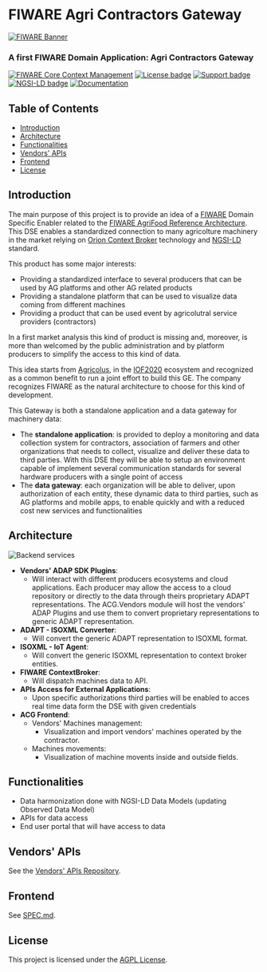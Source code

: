 # FIWARE Agri Contractors Gateway

[![FIWARE Banner](https://fiware.github.io/tutorials.Context-Providers/img/fiware.png)](https://www.fiware.org/developers)

### A first FIWARE Domain Application: Agri Contractors Gateway

[![FIWARE Core Context Management](https://nexus.lab.fiware.org/repository/raw/public/badges/chapters/core.svg)](https://github.com/FIWARE/catalogue/blob/master/core/README.md)
[![License badge](https://img.shields.io/github/license/FIWARE/context.Orion-LD.svg)](https://opensource.org/licenses/AGPL-3.0)
[![Support badge](https://nexus.lab.fiware.org/repository/raw/public/badges/stackoverflow/fiware.svg)](https://stackoverflow.com/questions/tagged/fiware)
[![NGSI-LD badge](https://img.shields.io/badge/NGSI-LD-red.svg)](https://www.etsi.org/deliver/etsi_gs/CIM/001_099/009/01.02.01_60/gs_CIM009v010201p.pdf)
[![Documentation](https://img.shields.io/readthedocs/fiware-tutorials.svg)](https://fiware-tutorials.rtfd.io)

## Table of Contents

* [Introduction](#introduction)
* [Architecture](#architecture)
* [Functionalities](#functionalities)
* [Vendors' APIs](#apis)
* [Frontend](#frontend)
* [License](#license)

## Introduction

The main purpose of this project is to provide an idea of a [FIWARE](https://www.fiware.org) Domain Specific Enabler related to the [FIWARE AgriFood Reference Architecture](https://www.fiware.org/community/smart-agrifood). This DSE enables a standardized connection to many agricolture machinery in the market relying on [Orion Context Broker](https://fiware-orion.readthedocs.io/en/master) technology and [NGSI-LD](https://fiware-datamodels.readthedocs.io/en/latest/ngsi-ld_faq) standard. 

This product has some major interests: 

* Providing a standardized interface to several producers that can be used by AG platforms and other AG related products
* Providing a standalone platform that can be used to visualize data coming from different machines
* Providing a product that can be used event by agricolutral service providers (contractors)

In a first market analysis this kind of product is missing and, moreover, is more than welcomed by the public administration and by platform producers to simplify the access to this kind of data. 

This idea starts from [Agricolus](https://www.agricolus.com/en), in the [IOF2020](https://www.iof2020.eu) ecosystem and recognized as a common benefit to run a joint effort to build this GE. The company recognizes FIWARE as the natural architecture to choose for this kind of development. 

This Gateway is both a standalone application and a data gateway for machinery data: 

* The **standalone application**: is provided to deploy a monitoring and data collection system for contractors, association of farmers and other organizations that needs to collect, visualize and deliver these data to third parties. With this DSE they will be able to setup an environment capable of implement several communication standards for several hardware producers with a single point of access
* The **data gateway**: each organization will be able to deliver, upon authorization of each entity, these dynamic data to third parties, such as AG platforms and mobile apps, to enable quickly and with a reduced cost new services and functionalities

## Architecture
![Backend services](https://user-images.githubusercontent.com/7735943/111140021-23ee6200-8582-11eb-9ca8-f0abb17aea2c.jpg)

* **Vendors' ADAP SDK Plugins**: 
   * Will interact with different producers ecosystems and cloud applications. Each producer may allow the access to a cloud repository or directly to the data through theirs proprietary ADAPT representations. The ACG.Vendors module will host the vendors' ADAP Plugins and use them to convert proprietary representations to generic ADAPT representation.
* **ADAPT - ISOXML Converter**:
   * Will convert the generic ADAPT representation to ISOXML format.
* **ISOXML - IoT Agent**:
   * Will convert the generic ISOXML representation to context broker entities.
* **FIWARE ContextBroker**:
   * Will dispatch machines data to API.
* **APIs Access for External Applications**: 
   * Upon specific authorizations third parties will be enabled to acces real time data form the DSE with given credentials
* **ACG Frontend**:
  * Vendors' Machines management:
     * Visualization and import vendors' machines operated by the contractor.
  * Machines movements:
     * Visualization of machine movents inside and outside fields.

## Functionalities

* Data harmonization done with NGSI-LD Data Models (updating Observed Data Model)​
* APIs for data access​
* End user portal that will have access to data​

## Vendors' APIs

See the [Vendors' APIs Repository](https://github.com/Agricolus/ACG.Vendors).

## Frontend

See [SPEC.md](https://github.com/Agricolus/ACG.frontend).

## License

This project is licensed under the [AGPL License](https://www.gnu.org/licenses/agpl-3.0.en.html).
